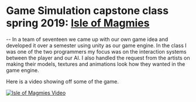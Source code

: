 # Game Simulation capstone class spring 2019: [Isle of Magmies](https://github.com/DerekAlexander/Unity-Games/tree/master/GameSim2019)

--
In a team of seventeen we came up with our own game idea and developed it over a semester using unity as our game engine. In the class I was one of the two programmers my focus was on the interaction systems between the player and our AI. I also handled the request from the artists on making their models, textures and animations look how they wanted in the game engine.

Here is a video showing off some of the game. 

[![Isle of Magmies Video](http://img.youtube.com/vi/dZCOMpwnLho/0.jpg)](http://www.youtube.com/watch?v=dZCOMpwnLho)
